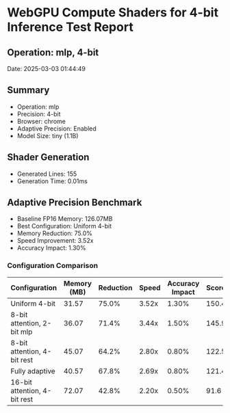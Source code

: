 # WebGPU Compute Shaders for 4-bit Inference Test Report
## Operation: mlp, 4-bit
Date: 2025-03-03 01:44:49

## Summary
- Operation: mlp
- Precision: 4-bit
- Browser: chrome
- Adaptive Precision: Enabled
- Model Size: tiny (1.1B)

## Shader Generation
- Generated Lines: 155
- Generation Time: 0.01ms

## Adaptive Precision Benchmark
- Baseline FP16 Memory: 126.07MB
- Best Configuration: Uniform 4-bit
- Memory Reduction: 75.0%
- Speed Improvement: 3.52x
- Accuracy Impact: 1.30%

### Configuration Comparison
| Configuration | Memory (MB) | Reduction | Speed | Accuracy Impact | Score |
|---------------|------------|-----------|-------|----------------|-------|
| Uniform 4-bit | 31.57 | 75.0% | 3.52x | 1.30% | 150.4 |
| 8-bit attention, 2-bit mlp | 36.07 | 71.4% | 3.44x | 1.50% | 145.9 |
| 8-bit attention, 4-bit rest | 45.07 | 64.2% | 2.80x | 0.80% | 122.5 |
| Fully adaptive | 40.57 | 67.8% | 2.69x | 0.80% | 121.4 |
| 16-bit attention, 4-bit rest | 72.07 | 42.8% | 2.20x | 0.50% | 91.6 |
